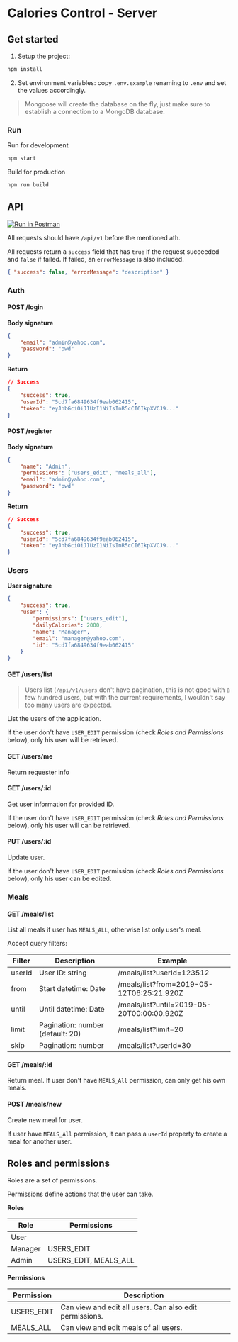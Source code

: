 # Calories Control - Server

## Get started

1. Setup the project:

```js
npm install
```

2. Set environment variables: copy `.env.example` renaming to `.env` and set the values accordingly.

> Mongoose will create the database on the fly, just make sure to establish a connection to a MongoDB database.

### Run

Run for development

```js
npm start
```

Build for production

```js
npm run build
```

## API

[![Run in Postman](https://run.pstmn.io/button.svg)](https://app.getpostman.com/run-collection/d3e1b6c6ca6fef6b807a)

All requests should have `/api/v1` before the mentioned ath.

All requests return a `success` field that has `true` if the request succeeded and `false` if failed.
If failed, an `errorMessage` is also included.

```json
{ "success": false, "errorMessage": "description" }
```

### Auth



#### POST /login

**Body signature**

```json
{
	"email": "admin@yahoo.com",
	"password": "pwd"
}
```

**Return**

```json
// Success
{
    "success": true,
    "userId": "5cd7fa6849634f9eab062415",
    "token": "eyJhbGciOiJIUzI1NiIsInR5cCI6IkpXVCJ9..."
}
```

#### POST /register

**Body signature**

```json
{
	"name": "Admin",
	"permissions": ["users_edit", "meals_all"],
	"email": "admin@yahoo.com",
	"password": "pwd"
}
```

**Return**

```json
// Success
{
    "success": true,
    "userId": "5cd7fa6849634f9eab062415",
    "token": "eyJhbGciOiJIUzI1NiIsInR5cCI6IkpXVCJ9..."
}
```

### Users

**User signature**

```json
{
    "success": true,
    "user": {
        "permissions": ["users_edit"],
        "dailyCalories": 2000,
        "name": "Manager",
        "email": "manager@yahoo.com",
        "id": "5cd7fa6849634f9eab062415"
    }
}
```

#### GET /users/list

> Users list (`/api/v1/users` don't have pagination, this is not good with a few hundred users, but with the current requirements, I wouldn't say too many users are expected.

List the users of the application.

If the user don't have `USER_EDIT` permission (check *Roles and Permissions* below), only his user will be retrieved.

#### GET /users/me

Return requester info

#### GET /users/:id

Get user information for provided ID.

If the user don't have `USER_EDIT` permission (check *Roles and Permissions* below), only his user will can be retrieved.

#### PUT /users/:id

Update user.

If the user don't have `USER_EDIT` permission (check *Roles and Permissions* below), only his user can be edited.

### Meals

#### GET /meals/list

List all meals if user has `MEALS_ALL`, otherwise list only user's meal.

Accept query filters:

| Filter | Description                      | Example                                    |
|--------|----------------------------------|--------------------------------------------|
| userId | User ID: string                  | /meals/list?userId=123512                  |
| from   | Start datetime: Date             | /meals/list?from=2019-05-12T06:25:21.920Z  |
| until  | Until datetime: Date             | /meals/list?until=2019-05-20T00:00:00.920Z |
| limit  | Pagination: number (default: 20) | /meals/list?limit=20                       |
| skip   | Pagination: number               | /meals/list?userId=30                      |

#### GET /meals/:id

Return meal. If user don't have `MEALS_All` permission, can only get his own meals.

#### POST /meals/new

Create new meal for user.

If user have `MEALS_All` permission, it can pass a `userId` property to create a meal for another user.

## Roles and permissions

Roles are a set of permissions.

Permissions define actions that the user can take.

**Roles**

| Role    | Permissions           |
|---------|-----------------------|
| User    |                       |
| Manager | USERS_EDIT            |
| Admin   | USERS_EDIT, MEALS_ALL |

**Permissions**

| Permission | Description |
|------------|---------------------------------------------------------|
| USERS_EDIT | Can view and edit all users. Can also edit permissions. |
| MEALS_ALL  | Can view and edit meals of all users.                   |
